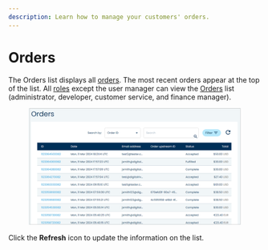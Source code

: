 ```yaml
---
description: Learn how to manage your customers' orders.
---
```


# Orders

The Orders list displays all [orders](https://www.digitalriver.com/docs/digital-river-api-reference/#tag/Orders). The most recent orders appear at the top of the list. All [roles](../../settings/users-and-roles/roles.md) except the user manager can view the [Orders](searching-for-orders.md) list (administrator, developer, customer service, and finance manager).

<figure><img src="../../../../.gitbook/assets/1 nu orders orders page.png" alt=""><figcaption></figcaption></figure>

Click the **Refresh** icon to update the information on the list.
